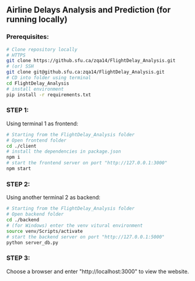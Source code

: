 ## Airline Delays Analysis and Prediction (for running locally)

### Prerequisites:

```bash
# Clone repository locally
# HTTPS
git clone https://github.sfu.ca/zqa14/FlightDelay_Analysis.git
# (or) SSH
git clone git@github.sfu.ca:zqa14/FlightDelay_Analysis.git
# CD into folder using terminal
cd FlightDelay_Analysis
# install environment
pip install -r requirements.txt
```

### STEP 1:

Using terminal 1 as frontend:

```bash
# Starting from the FlightDelay_Analysis folder
# Open frontend folder 
cd ./client
# install the dependencies in package.json
npm i
# start the frontend server on port "http://127.0.0.1:3000"
npm start
```

### STEP 2:

Using another terminal 2 as backend:

```bash
# Starting from the FlightDelay_Analysis folder
# Open backend folder 
cd ./backend
# (for Windows) enter the venv vitural environment
source venv/Scripts/activate
# start the backend server on port "http://127.0.0.1:5000"
python server_db.py
```

### STEP 3:

Choose a browser and enter "http://localhost:3000" to view the website.
